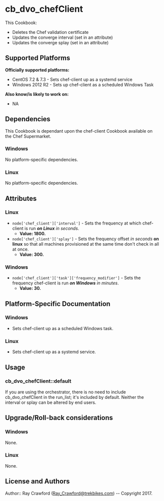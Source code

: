 # cb_dvo_chefClient

This Cookbook:
* Deletes the Chef validation certificate
* Updates the converge interval (set in an attribute)
* Updates the converge splay (set in an attribute)

## Supported Platforms

**Officially supported platforms:**

* CentOS 7.2 & 7.3 - Sets chef-client up as a systemd service
* Windows 2012 R2 - Sets up chef-client as a scheduled Windows Task

**Also know/is likely to work on:**

* NA

## Dependencies
This Cookbook is dependant upon the chef-client Cookbook available on the Chef Supermarket.

### Windows
No platform-specific dependencies.

### Linux
No platform-specific dependencies.

## Attributes

### Linux
* `node['chef_client']['interval']` - Sets the frequency at which chef-client is run ***on Linux*** *in seconds*.  
  * **Value: 1800.**  
* `node['chef_client']['splay']` - Sets the frequency offset *in seconds* **on linux** so that all machines provisioned at the same time don't check in all at once.
  * **Value: 300.**  

### Windows
* `node['chef_client']['task']['frequency_modifier']` - Sets the frequency chef-client is run ***on Windows*** *in minutes*.
  * **Value: 30.**  

## Platform-Specific Documentation

### Windows
* Sets chef-client up as a scheduled Windows task.

### Linux
* Sets chef-client up as a systemd service.

## Usage

### cb_dvo_chefClient::default

If you are using the orchestrator, there is no need to include cb_dvo_chefClient in the run_list; it's included by default.  Neither the interval or splay can be altered by end users.

## Upgrade/Roll-back considerations

### Windows

None.

### Linux 

None.

## License and Authors

Author:: Ray Crawford (Ray_Crawford@trekbikes.com) -- Copyright 2017.
